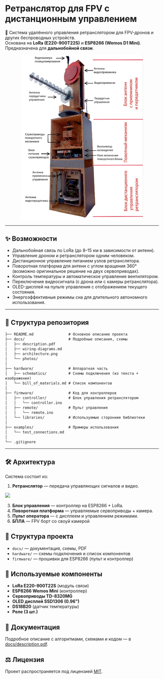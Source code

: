 # Ретранслятор для FPV с дистанционным управлением

📡 Система удалённого управления ретранслятором для FPV-дронов и других беспроводных устройств.  
Основана на **LoRa (E220-900T22S)** и **ESP8266 (Wemos D1 Mini)**.  
Предназначена для **дальнобойной связи**.



<p align="center">
  <a href="docs/photos/fronr_view_comments.jpg">
    <img src="docs/photos/fronr_view_comments.jpg" width="400" />
  </a>
</p>


---

## ✨ Возможности
- Дальнобойная связь по LoRa (до 8–15 км в зависимости от антенн).
- Управление дроном и ретранслятором одним человеком. 
- Дистанционное управление питанием узлов ретранслятора.  
- Поворотная платформа для антенн с углом вращения 360° (возможно оригинальное решение на двух сервоприводах).  
- Контроль температуры и автоматическое управление вентилятором.  
- Переключение видеосигнала (с дрона или с камеры ретранслятора).  
- OLED-дисплей на пульте управления с отображением текущего состояния.  
- Энергоэффективные режимы сна для длительного автономного использования.  

---

## 📂 Структура репозитория
```lora-dx/
├── README.md                # Основное описание проекта
├── docs/                    # Подробные описания, схемы
│   ├── description.pdf
│   ├── wiring-diagrams.md
│   ├── architecture.png
│   └── photos/
│
├── hardware/                # Аппаратная часть
│   ├── schematics/          # Схемы подключения (из текста + изображения)
│   └── bill_of_materials.md # Список компонентов
│
├── firmware/                # Код для контроллеров
│   ├── controller/          # Блок управления ретранслятором
│   │   └── controller.ino
│   ├── remote/              # Пульт управления
│   │   └── remote.ino
│   └── libraries/           # Используемые сторонние библиотеки
│
├── examples/                # Примеры использования
│   └── test_connections.md
│
└── .gitignore
```
---


## 🛠️ Архитектура
Система состоит из:
1. **Ретранслятор** — передача управляющих сигналов и видео.
   <p align="center">
  <a href="docs/photos/fronr_view.jpg">
    <img src="docs/photos/fronr_view.jpg" width="100" />
  </a>
</p> 

3. **Блок управления** — контроллер на ESP8266 + LoRa.  
4. **Поворотная платформа** — управляемые сервоприводы + камера.  
5. **Пульт оператора** — с дисплеем и управлением режимами.
6. **БПЛА** — FPV борт со своуй камерой



## 📂 Структура проекта
- `docs/` — документация, схемы, PDF  
- `hardware/` — схемы подключения и список компонентов  
- `firmware/` — прошивки для ESP8266 (пульт и контроллер)

## 🔧 Используемые компоненты
- **LoRa E220-900T22S** (модуль связи)  
- **ESP8266 Wemos Mini** (контроллер)  
- **Сервоприводы TD-8320MG**  
- **OLED дисплей SSD1306 (0.96")**  
- **DS18B20** (датчик температуры)  
- **Реле (3 шт.)**  

## 📑 Документация
Подробное описание с алгоритмами, схемами и кодом — в [docs/description.pdf](docs/description.pdf).

## ⚖️ Лицензия
Проект распространяется под лицензией [MIT](LICENSE).

